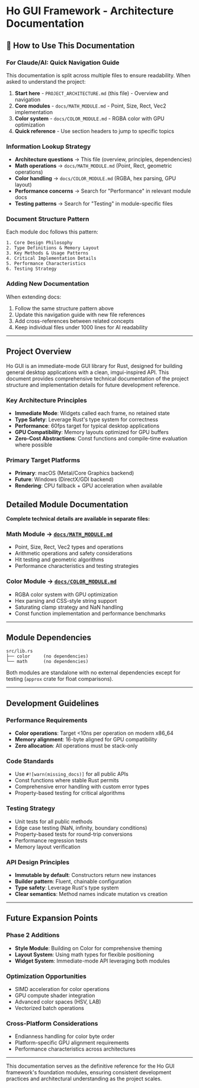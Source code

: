 # Ho GUI Framework - Architecture Documentation

## 📖 How to Use This Documentation

### For Claude/AI: Quick Navigation Guide
This documentation is split across multiple files to ensure readability. When asked to understand the project:

1. **Start here** - `PROJECT_ARCHITECTURE.md` (this file) - Overview and navigation
2. **Core modules** - `docs/MATH_MODULE.md` - Point, Size, Rect, Vec2 implementation
3. **Color system** - `docs/COLOR_MODULE.md` - RGBA color with GPU optimization
4. **Quick reference** - Use section headers to jump to specific topics

### Information Lookup Strategy
- **Architecture questions** → This file (overview, principles, dependencies)
- **Math operations** → `docs/MATH_MODULE.md` (Point, Rect, geometric operations)
- **Color handling** → `docs/COLOR_MODULE.md` (RGBA, hex parsing, GPU layout)
- **Performance concerns** → Search for "Performance" in relevant module docs
- **Testing patterns** → Search for "Testing" in module-specific files

### Document Structure Pattern
Each module doc follows this pattern:
```
1. Core Design Philosophy
2. Type Definitions & Memory Layout
3. Key Methods & Usage Patterns
4. Critical Implementation Details
5. Performance Characteristics
6. Testing Strategy
```

### Adding New Documentation
When extending docs:
1. Follow the same structure pattern above
2. Update this navigation guide with new file references
3. Add cross-references between related concepts
4. Keep individual files under 1000 lines for AI readability

---

## Project Overview

Ho GUI is an immediate-mode GUI library for Rust, designed for building general desktop applications with a clean, imgui-inspired API. This document provides comprehensive technical documentation of the project structure and implementation details for future development reference.

### Key Architecture Principles
- **Immediate Mode**: Widgets called each frame, no retained state
- **Type Safety**: Leverage Rust's type system for correctness  
- **Performance**: 60fps target for typical desktop applications
- **GPU Compatibility**: Memory layouts optimized for GPU buffers
- **Zero-Cost Abstractions**: Const functions and compile-time evaluation where possible

### Primary Target Platforms
- **Primary**: macOS (Metal/Core Graphics backend)
- **Future**: Windows (DirectX/GDI backend)
- **Rendering**: CPU fallback + GPU acceleration when available

## Detailed Module Documentation

**Complete technical details are available in separate files:**

### Math Module → [`docs/MATH_MODULE.md`](docs/MATH_MODULE.md)
- Point, Size, Rect, Vec2 types and operations
- Arithmetic operations and safety considerations  
- Hit testing and geometric algorithms
- Performance characteristics and testing strategies

### Color Module → [`docs/COLOR_MODULE.md`](docs/COLOR_MODULE.md)
- RGBA color system with GPU optimization
- Hex parsing and CSS-style string support
- Saturating clamp strategy and NaN handling
- Const function implementation and performance benchmarks

---

## Module Dependencies

```
src/lib.rs
├── color     (no dependencies)
└── math      (no dependencies) 
```

Both modules are standalone with no external dependencies except for testing (`approx` crate for float comparisons).

---

## Development Guidelines

### Performance Requirements
- **Color operations**: Target <10ns per operation on modern x86_64
- **Memory alignment**: 16-byte aligned for GPU compatibility
- **Zero allocation**: All operations must be stack-only

### Code Standards
- Use `#![warn(missing_docs)]` for all public APIs
- Const functions where stable Rust permits
- Comprehensive error handling with custom error types
- Property-based testing for critical algorithms

### Testing Strategy
- Unit tests for all public methods
- Edge case testing (NaN, infinity, boundary conditions)
- Property-based tests for round-trip conversions
- Performance regression tests
- Memory layout verification

### API Design Principles
- **Immutable by default**: Constructors return new instances
- **Builder pattern**: Fluent, chainable configuration
- **Type safety**: Leverage Rust's type system
- **Clear semantics**: Method names indicate mutation vs creation

---

## Future Expansion Points

### Phase 2 Additions
- **Style Module**: Building on Color for comprehensive theming
- **Layout System**: Using math types for flexible positioning
- **Widget System**: Immediate-mode API leveraging both modules

### Optimization Opportunities
- SIMD acceleration for color operations
- GPU compute shader integration
- Advanced color spaces (HSV, LAB)
- Vectorized batch operations

### Cross-Platform Considerations
- Endianness handling for color byte order
- Platform-specific GPU alignment requirements
- Performance characteristics across architectures

---

This documentation serves as the definitive reference for the Ho GUI framework's foundation modules, ensuring consistent development practices and architectural understanding as the project scales.